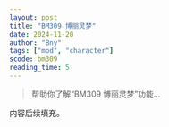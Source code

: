 ```yaml
---
layout: post
title: "BM309 博丽灵梦"
date: 2024-11-20
author: "Bny"
tags: ["mod", "character"]
scode: bm309
reading_time: 5
---
```


> 帮助你了解“BM309 博丽灵梦”功能...

内容后续填充。
